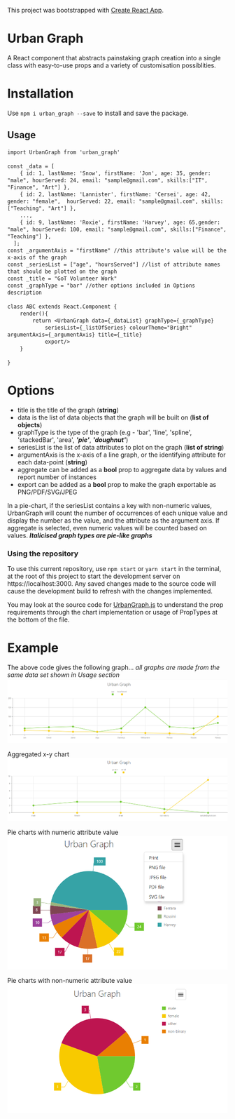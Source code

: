 This project was bootstrapped with [Create React App](https://github.com/facebook/create-react-app).

# Urban Graph

A React component that abstracts painstaking graph creation into a single class with easy-to-use props and a variety of customisation possiblities.

# Installation

Use `npm i urban_graph --save` to install and save the package.

## Usage

```
import UrbanGraph from 'urban_graph'

const _data = [
    { id: 1, lastName: 'Snow', firstName: 'Jon', age: 35, gender: "male", hourServed: 24, email: "sample@gmail.com", skills:["IT", "Finance", "Art"] },
    { id: 2, lastName: 'Lannister', firstName: 'Cersei', age: 42, gender: "female",  hourServed: 22, email: "sample@gmail.com", skills:["Teaching", "Art"] },
    ...,
    { id: 9, lastName: 'Roxie', firstName: 'Harvey', age: 65,gender: "male", hourServed: 100, email: "sample@gmail.com", skills:["Finance", "Teaching"] },
  ];
const _argumentAxis = "firstName" //this attribute's value will be the x-axis of the graph
const _seriesList = ["age", "hoursServed"] //list of attribute names that should be plotted on the graph
const _title = "GoT Volunteer Work"
const _graphType = "bar" //other options included in Options description

class ABC extends React.Component {
    render(){
        return <UrbanGraph data={_dataList} graphType={_graphType}
            seriesList={_listOfSeries} colourTheme="Bright" argumentAxis={_argumentAxis} title={_title}
            export/>
    }

}
```

# Options

- title is the title of the graph (**string**)
- data is the list of data objects that the graph will be built on (**list of objects**)
- graphType is the type of the graph (e.g - 'bar', 'line', 'spline', 'stackedBar', 'area', **_'pie'_**, **_'doughnut'_**)
- seriesList is the list of data attributes to plot on the graph (**list of string**)
- argumentAxis is the x-axis of a line graph, or the identifying attribute for each data-point (**string**)
- aggregate can be added as a **bool** prop to aggregate data by values and report number of instances
- export can be added as a **bool** prop to make the graph exportable as PNG/PDF/SVG/JPEG

In a pie-chart, if the seriesList contains a key with non-numeric values, UrbanGraph will count the number of occurrences of each unique value and display the number as the value, and the attribute as the argument axis. If aggregate is selected, even numeric values will be counted based on values. **_Italicised graph types are pie-like graphs_**

### Using the repository

To use this current repository, use `npm start` or `yarn start` in the terminal, at the root of this project to start the development server on https://localhost:3000.
Any saved changes made to the source code will cause the development build to refresh with the changes implemented.

You may look at the source code for [UrbanGraph.js](./src/UrbanGraph/UrbanGraph.js) to understand the prop requirements through the chart implementation or usage of PropTypes at the bottom of the file.

# Example

The above code gives the following graph... _all graphs are made from the same data set shown in Usage section_
![line graph](assets/line.png)

Aggregated x-y chart
![aggregated line graph](assets/line_aggr.png)

Pie charts with numeric attribute value
![pie chart](assets/pie.png)

Pie charts with non-numeric attribute value
![aggregated pie chart](assets/pie_aggr.png)
